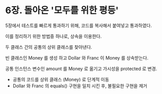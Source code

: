 # 6장. 돌아온 '모두를 위한 평등'



5장에서 테스트를 빠르게 통과하기 위해, 코드를 복사해서 붙여넣고 통과하였다.

이를 정리하기 위한 방법중 하나로, 상속을 이용한다.



두 클래스 간의 공통의 상위 클래스를 찾아낸다.

빈 클래스인 Money 를 생성 하고 Dollar 와 Franc 이 Money 를 상속받는다.

공통 인스턴스 변수인 amount 를 Money 로 옮기고 가시성을 protected 로 변경.



- 공통의 코드를 상위 클래스 (Money) 로 단계적 이동
- Dollar 와 Franc 의 equals() 구현을 일치 시킨 후, 불필요한 구현을 제거 